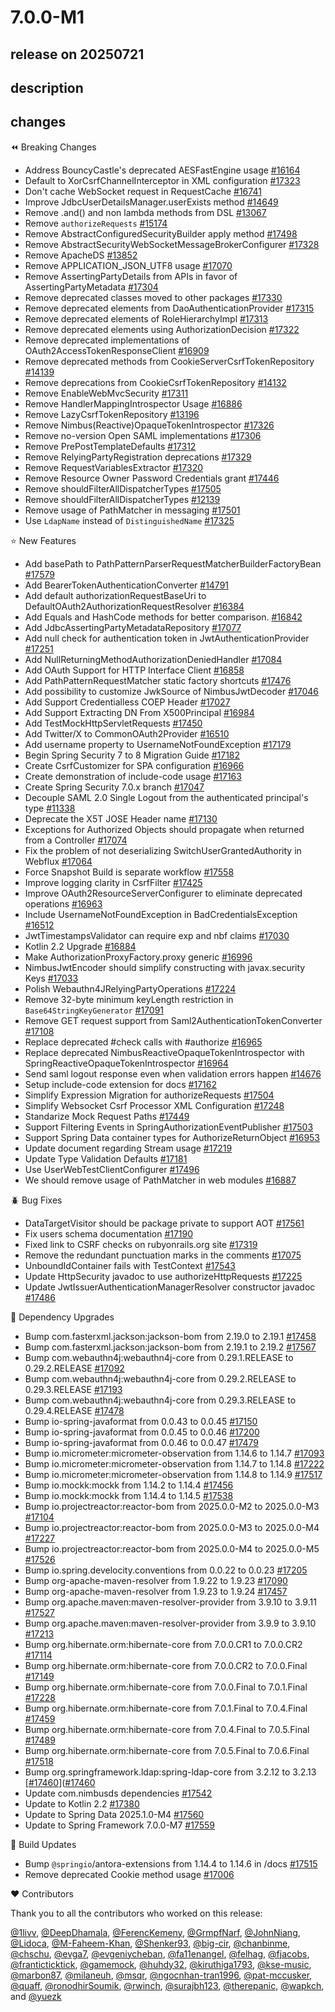 # 7.0.0-M1

## release on 20250721
## description
## changes
⏪ Breaking Changes

* Address BouncyCastle's deprecated AESFastEngine usage <a href="https://github.com/spring-projects/spring-security/pull/16164" data-hovercard-type="pull_request" data-hovercard-url="/spring-projects/spring-security/pull/16164/hovercard">#16164</a>
* Default to XorCsrfChannelInterceptor in XML configuration <a href="https://github.com/spring-projects/spring-security/pull/17323" data-hovercard-type="pull_request" data-hovercard-url="/spring-projects/spring-security/pull/17323/hovercard">#17323</a>
* Don't cache WebSocket request in RequestCache <a href="https://github.com/spring-projects/spring-security/pull/16741" data-hovercard-type="pull_request" data-hovercard-url="/spring-projects/spring-security/pull/16741/hovercard">#16741</a>
* Improve JdbcUserDetailsManager.userExists method <a href="https://github.com/spring-projects/spring-security/pull/14649" data-hovercard-type="pull_request" data-hovercard-url="/spring-projects/spring-security/pull/14649/hovercard">#14649</a>
* Remove .and() and non lambda methods from DSL <a href="https://github.com/spring-projects/spring-security/issues/13067" data-hovercard-type="issue" data-hovercard-url="/spring-projects/spring-security/issues/13067/hovercard">#13067</a>
* Remove <code>authorizeRequests</code> <a href="https://github.com/spring-projects/spring-security/issues/15174" data-hovercard-type="issue" data-hovercard-url="/spring-projects/spring-security/issues/15174/hovercard">#15174</a>
* Remove AbstractConfiguredSecurityBuilder apply method <a href="https://github.com/spring-projects/spring-security/pull/17498" data-hovercard-type="pull_request" data-hovercard-url="/spring-projects/spring-security/pull/17498/hovercard">#17498</a>
* Remove AbstractSecurityWebSocketMessageBrokerConfigurer <a href="https://github.com/spring-projects/spring-security/pull/17328" data-hovercard-type="pull_request" data-hovercard-url="/spring-projects/spring-security/pull/17328/hovercard">#17328</a>
* Remove ApacheDS <a href="https://github.com/spring-projects/spring-security/issues/13852" data-hovercard-type="issue" data-hovercard-url="/spring-projects/spring-security/issues/13852/hovercard">#13852</a>
* Remove APPLICATION_JSON_UTF8 usage <a href="https://github.com/spring-projects/spring-security/pull/17070" data-hovercard-type="pull_request" data-hovercard-url="/spring-projects/spring-security/pull/17070/hovercard">#17070</a>
* Remove AssertingPartyDetails from APIs in favor of AssertingPartyMetadata <a href="https://github.com/spring-projects/spring-security/issues/17304" data-hovercard-type="issue" data-hovercard-url="/spring-projects/spring-security/issues/17304/hovercard">#17304</a>
* Remove deprecated classes moved to other packages <a href="https://github.com/spring-projects/spring-security/pull/17330" data-hovercard-type="pull_request" data-hovercard-url="/spring-projects/spring-security/pull/17330/hovercard">#17330</a>
* Remove deprecated elements from DaoAuthenticationProvider <a href="https://github.com/spring-projects/spring-security/pull/17315" data-hovercard-type="pull_request" data-hovercard-url="/spring-projects/spring-security/pull/17315/hovercard">#17315</a>
* Remove deprecated elements of RoleHierarchyImpl <a href="https://github.com/spring-projects/spring-security/pull/17313" data-hovercard-type="pull_request" data-hovercard-url="/spring-projects/spring-security/pull/17313/hovercard">#17313</a>
* Remove deprecated elements using AuthorizationDecision <a href="https://github.com/spring-projects/spring-security/pull/17322" data-hovercard-type="pull_request" data-hovercard-url="/spring-projects/spring-security/pull/17322/hovercard">#17322</a>
* Remove deprecated implementations of OAuth2AccessTokenResponseClient <a href="https://github.com/spring-projects/spring-security/issues/16909" data-hovercard-type="issue" data-hovercard-url="/spring-projects/spring-security/issues/16909/hovercard">#16909</a>
* Remove deprecated methods from CookieServerCsrfTokenRepository <a href="https://github.com/spring-projects/spring-security/pull/14139" data-hovercard-type="pull_request" data-hovercard-url="/spring-projects/spring-security/pull/14139/hovercard">#14139</a>
* Remove deprecations from CookieCsrfTokenRepository <a href="https://github.com/spring-projects/spring-security/issues/14132" data-hovercard-type="issue" data-hovercard-url="/spring-projects/spring-security/issues/14132/hovercard">#14132</a>
* Remove EnableWebMvcSecurity <a href="https://github.com/spring-projects/spring-security/pull/17311" data-hovercard-type="pull_request" data-hovercard-url="/spring-projects/spring-security/pull/17311/hovercard">#17311</a>
* Remove HandlerMappingIntrospector Usage <a href="https://github.com/spring-projects/spring-security/issues/16886" data-hovercard-type="issue" data-hovercard-url="/spring-projects/spring-security/issues/16886/hovercard">#16886</a>
* Remove LazyCsrfTokenRepository <a href="https://github.com/spring-projects/spring-security/issues/13196" data-hovercard-type="issue" data-hovercard-url="/spring-projects/spring-security/issues/13196/hovercard">#13196</a>
* Remove Nimbus(Reactive)OpaqueTokenIntrospector <a href="https://github.com/spring-projects/spring-security/pull/17326" data-hovercard-type="pull_request" data-hovercard-url="/spring-projects/spring-security/pull/17326/hovercard">#17326</a>
* Remove no-version Open SAML implementations <a href="https://github.com/spring-projects/spring-security/issues/17306" data-hovercard-type="issue" data-hovercard-url="/spring-projects/spring-security/issues/17306/hovercard">#17306</a>
* Remove PrePostTemplateDefaults <a href="https://github.com/spring-projects/spring-security/pull/17312" data-hovercard-type="pull_request" data-hovercard-url="/spring-projects/spring-security/pull/17312/hovercard">#17312</a>
* Remove RelyingPartyRegistration deprecations <a href="https://github.com/spring-projects/spring-security/pull/17329" data-hovercard-type="pull_request" data-hovercard-url="/spring-projects/spring-security/pull/17329/hovercard">#17329</a>
* Remove RequestVariablesExtractor <a href="https://github.com/spring-projects/spring-security/pull/17320" data-hovercard-type="pull_request" data-hovercard-url="/spring-projects/spring-security/pull/17320/hovercard">#17320</a>
* Remove Resource Owner Password Credentials grant <a href="https://github.com/spring-projects/spring-security/issues/17446" data-hovercard-type="issue" data-hovercard-url="/spring-projects/spring-security/issues/17446/hovercard">#17446</a>
* Remove shouldFilterAllDispatcherTypes <a href="https://github.com/spring-projects/spring-security/pull/17505" data-hovercard-type="pull_request" data-hovercard-url="/spring-projects/spring-security/pull/17505/hovercard">#17505</a>
* Remove shouldFilterAllDispatcherTypes <a href="https://github.com/spring-projects/spring-security/issues/12139" data-hovercard-type="issue" data-hovercard-url="/spring-projects/spring-security/issues/12139/hovercard">#12139</a>
* Remove usage of PathMatcher in messaging <a href="https://github.com/spring-projects/spring-security/issues/17501" data-hovercard-type="issue" data-hovercard-url="/spring-projects/spring-security/issues/17501/hovercard">#17501</a>
* Use <code>LdapName</code> instead of <code>DistinguishedName</code> <a href="https://github.com/spring-projects/spring-security/pull/17325" data-hovercard-type="pull_request" data-hovercard-url="/spring-projects/spring-security/pull/17325/hovercard">#17325</a>

⭐ New Features

* Add basePath to PathPatternParserRequestMatcherBuilderFactoryBean <a href="https://github.com/spring-projects/spring-security/issues/17579" data-hovercard-type="issue" data-hovercard-url="/spring-projects/spring-security/issues/17579/hovercard">#17579</a>
* Add BearerTokenAuthenticationConverter <a href="https://github.com/spring-projects/spring-security/pull/14791" data-hovercard-type="pull_request" data-hovercard-url="/spring-projects/spring-security/pull/14791/hovercard">#14791</a>
* Add default authorizationRequestBaseUri to DefaultOAuth2AuthorizationRequestResolver <a href="https://github.com/spring-projects/spring-security/pull/16384" data-hovercard-type="pull_request" data-hovercard-url="/spring-projects/spring-security/pull/16384/hovercard">#16384</a>
* Add Equals and HashCode methods for better comparison. <a href="https://github.com/spring-projects/spring-security/pull/16842" data-hovercard-type="pull_request" data-hovercard-url="/spring-projects/spring-security/pull/16842/hovercard">#16842</a>
* Add JdbcAssertingPartyMetadataRepository <a href="https://github.com/spring-projects/spring-security/pull/17077" data-hovercard-type="pull_request" data-hovercard-url="/spring-projects/spring-security/pull/17077/hovercard">#17077</a>
* Add null check for authentication token in JwtAuthenticationProvider <a href="https://github.com/spring-projects/spring-security/pull/17251" data-hovercard-type="pull_request" data-hovercard-url="/spring-projects/spring-security/pull/17251/hovercard">#17251</a>
* Add NullReturningMethodAuthorizationDeniedHandler <a href="https://github.com/spring-projects/spring-security/pull/17084" data-hovercard-type="pull_request" data-hovercard-url="/spring-projects/spring-security/pull/17084/hovercard">#17084</a>
* Add OAuth Support for HTTP Interface Client <a href="https://github.com/spring-projects/spring-security/issues/16858" data-hovercard-type="issue" data-hovercard-url="/spring-projects/spring-security/issues/16858/hovercard">#16858</a>
* Add PathPatternRequestMatcher static factory shortcuts <a href="https://github.com/spring-projects/spring-security/issues/17476" data-hovercard-type="issue" data-hovercard-url="/spring-projects/spring-security/issues/17476/hovercard">#17476</a>
* Add possibility to customize JwkSource of NimbusJwtDecoder <a href="https://github.com/spring-projects/spring-security/pull/17046" data-hovercard-type="pull_request" data-hovercard-url="/spring-projects/spring-security/pull/17046/hovercard">#17046</a>
* Add Support Credentialless COEP Header <a href="https://github.com/spring-projects/spring-security/pull/17027" data-hovercard-type="pull_request" data-hovercard-url="/spring-projects/spring-security/pull/17027/hovercard">#17027</a>
* Add Support Extracting DN From X500Principal <a href="https://github.com/spring-projects/spring-security/pull/16984" data-hovercard-type="pull_request" data-hovercard-url="/spring-projects/spring-security/pull/16984/hovercard">#16984</a>
* Add TestMockHttpServletRequests <a href="https://github.com/spring-projects/spring-security/issues/17450" data-hovercard-type="issue" data-hovercard-url="/spring-projects/spring-security/issues/17450/hovercard">#17450</a>
* Add Twitter/X to CommonOAuth2Provider <a href="https://github.com/spring-projects/spring-security/pull/16510" data-hovercard-type="pull_request" data-hovercard-url="/spring-projects/spring-security/pull/16510/hovercard">#16510</a>
* Add username property to UsernameNotFoundException <a href="https://github.com/spring-projects/spring-security/issues/17179" data-hovercard-type="issue" data-hovercard-url="/spring-projects/spring-security/issues/17179/hovercard">#17179</a>
* Begin Spring Security 7 to 8 Migration Guide <a href="https://github.com/spring-projects/spring-security/issues/17182" data-hovercard-type="issue" data-hovercard-url="/spring-projects/spring-security/issues/17182/hovercard">#17182</a>
* Create CsrfCustomizer for SPA configuration <a href="https://github.com/spring-projects/spring-security/pull/16966" data-hovercard-type="pull_request" data-hovercard-url="/spring-projects/spring-security/pull/16966/hovercard">#16966</a>
* Create demonstration of include-code usage <a href="https://github.com/spring-projects/spring-security/issues/17163" data-hovercard-type="issue" data-hovercard-url="/spring-projects/spring-security/issues/17163/hovercard">#17163</a>
* Create Spring Security 7.0.x branch <a href="https://github.com/spring-projects/spring-security/issues/17047" data-hovercard-type="issue" data-hovercard-url="/spring-projects/spring-security/issues/17047/hovercard">#17047</a>
* Decouple SAML 2.0 Single Logout from the authenticated principal's type <a href="https://github.com/spring-projects/spring-security/pull/11338" data-hovercard-type="pull_request" data-hovercard-url="/spring-projects/spring-security/pull/11338/hovercard">#11338</a>
* Deprecate the X5T JOSE Header name <a href="https://github.com/spring-projects/spring-security/pull/17130" data-hovercard-type="pull_request" data-hovercard-url="/spring-projects/spring-security/pull/17130/hovercard">#17130</a>
* Exceptions for Authorized Objects should propagate when returned from a Controller <a href="https://github.com/spring-projects/spring-security/pull/17074" data-hovercard-type="pull_request" data-hovercard-url="/spring-projects/spring-security/pull/17074/hovercard">#17074</a>
* Fix the problem of not deserializing SwitchUserGrantedAuthority in Webflux <a href="https://github.com/spring-projects/spring-security/pull/17064" data-hovercard-type="pull_request" data-hovercard-url="/spring-projects/spring-security/pull/17064/hovercard">#17064</a>
* Force Snapshot Build is separate workflow <a href="https://github.com/spring-projects/spring-security/issues/17558" data-hovercard-type="issue" data-hovercard-url="/spring-projects/spring-security/issues/17558/hovercard">#17558</a>
* Improve logging clarity in CsrfFilter <a href="https://github.com/spring-projects/spring-security/pull/17425" data-hovercard-type="pull_request" data-hovercard-url="/spring-projects/spring-security/pull/17425/hovercard">#17425</a>
* Improve OAuth2ResourceServerConfigurer to eliminate deprecated operations <a href="https://github.com/spring-projects/spring-security/pull/16963" data-hovercard-type="pull_request" data-hovercard-url="/spring-projects/spring-security/pull/16963/hovercard">#16963</a>
* Include UsernameNotFoundException in BadCredentialsException <a href="https://github.com/spring-projects/spring-security/pull/16512" data-hovercard-type="pull_request" data-hovercard-url="/spring-projects/spring-security/pull/16512/hovercard">#16512</a>
* JwtTimestampsValidator can require exp and nbf claims <a href="https://github.com/spring-projects/spring-security/pull/17030" data-hovercard-type="pull_request" data-hovercard-url="/spring-projects/spring-security/pull/17030/hovercard">#17030</a>
* Kotlin 2.2 Upgrade <a href="https://github.com/spring-projects/spring-security/issues/16884" data-hovercard-type="issue" data-hovercard-url="/spring-projects/spring-security/issues/16884/hovercard">#16884</a>
* Make AuthorizationProxyFactory.proxy generic <a href="https://github.com/spring-projects/spring-security/pull/16996" data-hovercard-type="pull_request" data-hovercard-url="/spring-projects/spring-security/pull/16996/hovercard">#16996</a>
* NimbusJwtEncoder should simplify constructing with javax.security Keys <a href="https://github.com/spring-projects/spring-security/pull/17033" data-hovercard-type="pull_request" data-hovercard-url="/spring-projects/spring-security/pull/17033/hovercard">#17033</a>
* Polish Webauthn4JRelyingPartyOperations <a href="https://github.com/spring-projects/spring-security/pull/17224" data-hovercard-type="pull_request" data-hovercard-url="/spring-projects/spring-security/pull/17224/hovercard">#17224</a>
* Remove 32-byte minimum keyLength restriction in <code>Base64StringKeyGenerator</code> <a href="https://github.com/spring-projects/spring-security/pull/17091" data-hovercard-type="pull_request" data-hovercard-url="/spring-projects/spring-security/pull/17091/hovercard">#17091</a>
* Remove GET request support from Saml2AuthenticationTokenConverter <a href="https://github.com/spring-projects/spring-security/pull/17108" data-hovercard-type="pull_request" data-hovercard-url="/spring-projects/spring-security/pull/17108/hovercard">#17108</a>
* Replace deprecated #check calls with #authorize <a href="https://github.com/spring-projects/spring-security/pull/16965" data-hovercard-type="pull_request" data-hovercard-url="/spring-projects/spring-security/pull/16965/hovercard">#16965</a>
* Replace deprecated NimbusReactiveOpaqueTokenIntrospector with SpringReactiveOpaqueTokenIntrospector <a href="https://github.com/spring-projects/spring-security/pull/16964" data-hovercard-type="pull_request" data-hovercard-url="/spring-projects/spring-security/pull/16964/hovercard">#16964</a>
* Send saml logout response even when validation errors happen <a href="https://github.com/spring-projects/spring-security/pull/14676" data-hovercard-type="pull_request" data-hovercard-url="/spring-projects/spring-security/pull/14676/hovercard">#14676</a>
* Setup include-code extension for docs <a href="https://github.com/spring-projects/spring-security/issues/17162" data-hovercard-type="issue" data-hovercard-url="/spring-projects/spring-security/issues/17162/hovercard">#17162</a>
* Simplify Expression Migration for authorizeRequests <a href="https://github.com/spring-projects/spring-security/issues/17504" data-hovercard-type="issue" data-hovercard-url="/spring-projects/spring-security/issues/17504/hovercard">#17504</a>
* Simplify Websocket Csrf Processor XML Configuration <a href="https://github.com/spring-projects/spring-security/pull/17248" data-hovercard-type="pull_request" data-hovercard-url="/spring-projects/spring-security/pull/17248/hovercard">#17248</a>
* Standarize Mock Request Paths <a href="https://github.com/spring-projects/spring-security/issues/17449" data-hovercard-type="issue" data-hovercard-url="/spring-projects/spring-security/issues/17449/hovercard">#17449</a>
* Support Filtering Events in SpringAuthorizationEventPublisher <a href="https://github.com/spring-projects/spring-security/issues/17503" data-hovercard-type="issue" data-hovercard-url="/spring-projects/spring-security/issues/17503/hovercard">#17503</a>
* Support Spring Data container types for AuthorizeReturnObject <a href="https://github.com/spring-projects/spring-security/pull/16953" data-hovercard-type="pull_request" data-hovercard-url="/spring-projects/spring-security/pull/16953/hovercard">#16953</a>
* Update document regarding Stream usage <a href="https://github.com/spring-projects/spring-security/pull/17219" data-hovercard-type="pull_request" data-hovercard-url="/spring-projects/spring-security/pull/17219/hovercard">#17219</a>
* Update Type Validation Defaults <a href="https://github.com/spring-projects/spring-security/issues/17181" data-hovercard-type="issue" data-hovercard-url="/spring-projects/spring-security/issues/17181/hovercard">#17181</a>
* Use UserWebTestClientConfigurer <a href="https://github.com/spring-projects/spring-security/issues/17496" data-hovercard-type="issue" data-hovercard-url="/spring-projects/spring-security/issues/17496/hovercard">#17496</a>
* We should remove usage of PathMatcher in web modules <a href="https://github.com/spring-projects/spring-security/issues/16887" data-hovercard-type="issue" data-hovercard-url="/spring-projects/spring-security/issues/16887/hovercard">#16887</a>

🪲 Bug Fixes

* DataTargetVisitor should be package private to support AOT <a href="https://github.com/spring-projects/spring-security/issues/17561" data-hovercard-type="issue" data-hovercard-url="/spring-projects/spring-security/issues/17561/hovercard">#17561</a>
* Fix users schema documentation <a href="https://github.com/spring-projects/spring-security/pull/17190" data-hovercard-type="pull_request" data-hovercard-url="/spring-projects/spring-security/pull/17190/hovercard">#17190</a>
* Fixed link to CSRF checks on rubyonrails.org site <a href="https://github.com/spring-projects/spring-security/pull/17319" data-hovercard-type="pull_request" data-hovercard-url="/spring-projects/spring-security/pull/17319/hovercard">#17319</a>
* Remove the redundant punctuation marks in the comments <a href="https://github.com/spring-projects/spring-security/pull/17075" data-hovercard-type="pull_request" data-hovercard-url="/spring-projects/spring-security/pull/17075/hovercard">#17075</a>
* UnboundIdContainer fails with TestContext <a href="https://github.com/spring-projects/spring-security/issues/17543" data-hovercard-type="issue" data-hovercard-url="/spring-projects/spring-security/issues/17543/hovercard">#17543</a>
* Update HttpSecurity javadoc to use authorizeHttpRequests <a href="https://github.com/spring-projects/spring-security/pull/17225" data-hovercard-type="pull_request" data-hovercard-url="/spring-projects/spring-security/pull/17225/hovercard">#17225</a>
* Update JwtIssuerAuthenticationManagerResolver constructor javadoc <a href="https://github.com/spring-projects/spring-security/pull/17486" data-hovercard-type="pull_request" data-hovercard-url="/spring-projects/spring-security/pull/17486/hovercard">#17486</a>

🔨 Dependency Upgrades

* Bump com.fasterxml.jackson:jackson-bom from 2.19.0 to 2.19.1 <a href="https://github.com/spring-projects/spring-security/pull/17458" data-hovercard-type="pull_request" data-hovercard-url="/spring-projects/spring-security/pull/17458/hovercard">#17458</a>
* Bump com.fasterxml.jackson:jackson-bom from 2.19.1 to 2.19.2 <a href="https://github.com/spring-projects/spring-security/pull/17567" data-hovercard-type="pull_request" data-hovercard-url="/spring-projects/spring-security/pull/17567/hovercard">#17567</a>
* Bump com.webauthn4j:webauthn4j-core from 0.29.1.RELEASE to 0.29.2.RELEASE <a href="https://github.com/spring-projects/spring-security/pull/17092" data-hovercard-type="pull_request" data-hovercard-url="/spring-projects/spring-security/pull/17092/hovercard">#17092</a>
* Bump com.webauthn4j:webauthn4j-core from 0.29.2.RELEASE to 0.29.3.RELEASE <a href="https://github.com/spring-projects/spring-security/pull/17193" data-hovercard-type="pull_request" data-hovercard-url="/spring-projects/spring-security/pull/17193/hovercard">#17193</a>
* Bump com.webauthn4j:webauthn4j-core from 0.29.3.RELEASE to 0.29.4.RELEASE <a href="https://github.com/spring-projects/spring-security/pull/17478" data-hovercard-type="pull_request" data-hovercard-url="/spring-projects/spring-security/pull/17478/hovercard">#17478</a>
* Bump io-spring-javaformat from 0.0.43 to 0.0.45 <a href="https://github.com/spring-projects/spring-security/pull/17150" data-hovercard-type="pull_request" data-hovercard-url="/spring-projects/spring-security/pull/17150/hovercard">#17150</a>
* Bump io-spring-javaformat from 0.0.45 to 0.0.46 <a href="https://github.com/spring-projects/spring-security/pull/17200" data-hovercard-type="pull_request" data-hovercard-url="/spring-projects/spring-security/pull/17200/hovercard">#17200</a>
* Bump io-spring-javaformat from 0.0.46 to 0.0.47 <a href="https://github.com/spring-projects/spring-security/pull/17479" data-hovercard-type="pull_request" data-hovercard-url="/spring-projects/spring-security/pull/17479/hovercard">#17479</a>
* Bump io.micrometer:micrometer-observation from 1.14.6 to 1.14.7 <a href="https://github.com/spring-projects/spring-security/pull/17093" data-hovercard-type="pull_request" data-hovercard-url="/spring-projects/spring-security/pull/17093/hovercard">#17093</a>
* Bump io.micrometer:micrometer-observation from 1.14.7 to 1.14.8 <a href="https://github.com/spring-projects/spring-security/pull/17222" data-hovercard-type="pull_request" data-hovercard-url="/spring-projects/spring-security/pull/17222/hovercard">#17222</a>
* Bump io.micrometer:micrometer-observation from 1.14.8 to 1.14.9 <a href="https://github.com/spring-projects/spring-security/pull/17517" data-hovercard-type="pull_request" data-hovercard-url="/spring-projects/spring-security/pull/17517/hovercard">#17517</a>
* Bump io.mockk:mockk from 1.14.2 to 1.14.4 <a href="https://github.com/spring-projects/spring-security/pull/17456" data-hovercard-type="pull_request" data-hovercard-url="/spring-projects/spring-security/pull/17456/hovercard">#17456</a>
* Bump io.mockk:mockk from 1.14.4 to 1.14.5 <a href="https://github.com/spring-projects/spring-security/pull/17538" data-hovercard-type="pull_request" data-hovercard-url="/spring-projects/spring-security/pull/17538/hovercard">#17538</a>
* Bump io.projectreactor:reactor-bom from 2025.0.0-M2 to 2025.0.0-M3 <a href="https://github.com/spring-projects/spring-security/pull/17104" data-hovercard-type="pull_request" data-hovercard-url="/spring-projects/spring-security/pull/17104/hovercard">#17104</a>
* Bump io.projectreactor:reactor-bom from 2025.0.0-M3 to 2025.0.0-M4 <a href="https://github.com/spring-projects/spring-security/pull/17227" data-hovercard-type="pull_request" data-hovercard-url="/spring-projects/spring-security/pull/17227/hovercard">#17227</a>
* Bump io.projectreactor:reactor-bom from 2025.0.0-M4 to 2025.0.0-M5 <a href="https://github.com/spring-projects/spring-security/pull/17526" data-hovercard-type="pull_request" data-hovercard-url="/spring-projects/spring-security/pull/17526/hovercard">#17526</a>
* Bump io.spring.develocity.conventions from 0.0.22 to 0.0.23 <a href="https://github.com/spring-projects/spring-security/pull/17205" data-hovercard-type="pull_request" data-hovercard-url="/spring-projects/spring-security/pull/17205/hovercard">#17205</a>
* Bump org-apache-maven-resolver from 1.9.22 to 1.9.23 <a href="https://github.com/spring-projects/spring-security/pull/17090" data-hovercard-type="pull_request" data-hovercard-url="/spring-projects/spring-security/pull/17090/hovercard">#17090</a>
* Bump org-apache-maven-resolver from 1.9.23 to 1.9.24 <a href="https://github.com/spring-projects/spring-security/pull/17457" data-hovercard-type="pull_request" data-hovercard-url="/spring-projects/spring-security/pull/17457/hovercard">#17457</a>
* Bump org.apache.maven:maven-resolver-provider from 3.9.10 to 3.9.11 <a href="https://github.com/spring-projects/spring-security/pull/17527" data-hovercard-type="pull_request" data-hovercard-url="/spring-projects/spring-security/pull/17527/hovercard">#17527</a>
* Bump org.apache.maven:maven-resolver-provider from 3.9.9 to 3.9.10 <a href="https://github.com/spring-projects/spring-security/pull/17213" data-hovercard-type="pull_request" data-hovercard-url="/spring-projects/spring-security/pull/17213/hovercard">#17213</a>
* Bump org.hibernate.orm:hibernate-core from 7.0.0.CR1 to 7.0.0.CR2 <a href="https://github.com/spring-projects/spring-security/pull/17114" data-hovercard-type="pull_request" data-hovercard-url="/spring-projects/spring-security/pull/17114/hovercard">#17114</a>
* Bump org.hibernate.orm:hibernate-core from 7.0.0.CR2 to 7.0.0.Final <a href="https://github.com/spring-projects/spring-security/pull/17149" data-hovercard-type="pull_request" data-hovercard-url="/spring-projects/spring-security/pull/17149/hovercard">#17149</a>
* Bump org.hibernate.orm:hibernate-core from 7.0.0.Final to 7.0.1.Final <a href="https://github.com/spring-projects/spring-security/pull/17228" data-hovercard-type="pull_request" data-hovercard-url="/spring-projects/spring-security/pull/17228/hovercard">#17228</a>
* Bump org.hibernate.orm:hibernate-core from 7.0.1.Final to 7.0.4.Final <a href="https://github.com/spring-projects/spring-security/pull/17459" data-hovercard-type="pull_request" data-hovercard-url="/spring-projects/spring-security/pull/17459/hovercard">#17459</a>
* Bump org.hibernate.orm:hibernate-core from 7.0.4.Final to 7.0.5.Final <a href="https://github.com/spring-projects/spring-security/pull/17489" data-hovercard-type="pull_request" data-hovercard-url="/spring-projects/spring-security/pull/17489/hovercard">#17489</a>
* Bump org.hibernate.orm:hibernate-core from 7.0.5.Final to 7.0.6.Final <a href="https://github.com/spring-projects/spring-security/pull/17518" data-hovercard-type="pull_request" data-hovercard-url="/spring-projects/spring-security/pull/17518/hovercard">#17518</a>
* Bump org.springframework.ldap:spring-ldap-core from 3.2.12 to 3.2.13 [<a class="issue-link js-issue-link" data-error-text="Failed to load title" data-id="3197848137" data-permission-text="Title is private" data-url="https://github.com/spring-projects/spring-security/issues/17460" data-hovercard-type="pull_request" data-hovercard-url="/spring-projects/spring-security/pull/17460/hovercard" href="https://github.com/spring-projects/spring-security/pull/17460">#17460</a>](<a class="issue-link js-issue-link" data-error-text="Failed to load title" data-id="3197848137" data-permission-text="Title is private" data-url="https://github.com/spring-projects/spring-security/issues/17460" data-hovercard-type="pull_request" data-hovercard-url="/spring-projects/spring-security/pull/17460/hovercard" href="https://github.com/spring-projects/spring-security/pull/17460">#17460</a>
* Update com.nimbusds dependencies <a href="https://github.com/spring-projects/spring-security/issues/17542" data-hovercard-type="issue" data-hovercard-url="/spring-projects/spring-security/issues/17542/hovercard">#17542</a>
* Update to Kotlin 2.2 <a href="https://github.com/spring-projects/spring-security/pull/17380" data-hovercard-type="pull_request" data-hovercard-url="/spring-projects/spring-security/pull/17380/hovercard">#17380</a>
* Update to Spring Data 2025.1.0-M4 <a href="https://github.com/spring-projects/spring-security/issues/17560" data-hovercard-type="issue" data-hovercard-url="/spring-projects/spring-security/issues/17560/hovercard">#17560</a>
* Update to Spring Framework 7.0.0-M7 <a href="https://github.com/spring-projects/spring-security/issues/17559" data-hovercard-type="issue" data-hovercard-url="/spring-projects/spring-security/issues/17559/hovercard">#17559</a>

🔩 Build Updates

* Bump <code>@springio</code>/antora-extensions from 1.14.4 to 1.14.6 in /docs <a href="https://github.com/spring-projects/spring-security/pull/17515" data-hovercard-type="pull_request" data-hovercard-url="/spring-projects/spring-security/pull/17515/hovercard">#17515</a>
* Remove deprecated Cookie method usage <a href="https://github.com/spring-projects/spring-security/pull/17006" data-hovercard-type="pull_request" data-hovercard-url="/spring-projects/spring-security/pull/17006/hovercard">#17006</a>

❤️ Contributors

Thank you to all the contributors who worked on this release:

<a class="user-mention notranslate" data-hovercard-type="user" data-hovercard-url="/users/1livv/hovercard" data-octo-click="hovercard-link-click" data-octo-dimensions="link_type:self" href="https://github.com/1livv">@1livv</a>, <a class="user-mention notranslate" data-hovercard-type="user" data-hovercard-url="/users/DeepDhamala/hovercard" data-octo-click="hovercard-link-click" data-octo-dimensions="link_type:self" href="https://github.com/DeepDhamala">@DeepDhamala</a>, <a class="user-mention notranslate" data-hovercard-type="user" data-hovercard-url="/users/FerencKemeny/hovercard" data-octo-click="hovercard-link-click" data-octo-dimensions="link_type:self" href="https://github.com/FerencKemeny">@FerencKemeny</a>, <a class="user-mention notranslate" data-hovercard-type="user" data-hovercard-url="/users/GrmpfNarf/hovercard" data-octo-click="hovercard-link-click" data-octo-dimensions="link_type:self" href="https://github.com/GrmpfNarf">@GrmpfNarf</a>, <a class="user-mention notranslate" data-hovercard-type="user" data-hovercard-url="/users/JohnNiang/hovercard" data-octo-click="hovercard-link-click" data-octo-dimensions="link_type:self" href="https://github.com/JohnNiang">@JohnNiang</a>, <a class="user-mention notranslate" data-hovercard-type="user" data-hovercard-url="/users/Lidoca/hovercard" data-octo-click="hovercard-link-click" data-octo-dimensions="link_type:self" href="https://github.com/Lidoca">@Lidoca</a>, <a class="user-mention notranslate" data-hovercard-type="user" data-hovercard-url="/users/M-Faheem-Khan/hovercard" data-octo-click="hovercard-link-click" data-octo-dimensions="link_type:self" href="https://github.com/M-Faheem-Khan">@M-Faheem-Khan</a>, <a class="user-mention notranslate" data-hovercard-type="user" data-hovercard-url="/users/Shenker93/hovercard" data-octo-click="hovercard-link-click" data-octo-dimensions="link_type:self" href="https://github.com/Shenker93">@Shenker93</a>, <a class="user-mention notranslate" data-hovercard-type="user" data-hovercard-url="/users/big-cir/hovercard" data-octo-click="hovercard-link-click" data-octo-dimensions="link_type:self" href="https://github.com/big-cir">@big-cir</a>, <a class="user-mention notranslate" data-hovercard-type="user" data-hovercard-url="/users/chanbinme/hovercard" data-octo-click="hovercard-link-click" data-octo-dimensions="link_type:self" href="https://github.com/chanbinme">@chanbinme</a>, <a class="user-mention notranslate" data-hovercard-type="user" data-hovercard-url="/users/chschu/hovercard" data-octo-click="hovercard-link-click" data-octo-dimensions="link_type:self" href="https://github.com/chschu">@chschu</a>, <a class="user-mention notranslate" data-hovercard-type="user" data-hovercard-url="/users/evga7/hovercard" data-octo-click="hovercard-link-click" data-octo-dimensions="link_type:self" href="https://github.com/evga7">@evga7</a>, <a class="user-mention notranslate" data-hovercard-type="user" data-hovercard-url="/users/evgeniycheban/hovercard" data-octo-click="hovercard-link-click" data-octo-dimensions="link_type:self" href="https://github.com/evgeniycheban">@evgeniycheban</a>, <a class="user-mention notranslate" data-hovercard-type="user" data-hovercard-url="/users/fa11enangel/hovercard" data-octo-click="hovercard-link-click" data-octo-dimensions="link_type:self" href="https://github.com/fa11enangel">@fa11enangel</a>, <a class="user-mention notranslate" data-hovercard-type="user" data-hovercard-url="/users/felhag/hovercard" data-octo-click="hovercard-link-click" data-octo-dimensions="link_type:self" href="https://github.com/felhag">@felhag</a>, <a class="user-mention notranslate" data-hovercard-type="user" data-hovercard-url="/users/fjacobs/hovercard" data-octo-click="hovercard-link-click" data-octo-dimensions="link_type:self" href="https://github.com/fjacobs">@fjacobs</a>, <a class="user-mention notranslate" data-hovercard-type="user" data-hovercard-url="/users/franticticktick/hovercard" data-octo-click="hovercard-link-click" data-octo-dimensions="link_type:self" href="https://github.com/franticticktick">@franticticktick</a>, <a class="user-mention notranslate" data-hovercard-type="user" data-hovercard-url="/users/gamemock/hovercard" data-octo-click="hovercard-link-click" data-octo-dimensions="link_type:self" href="https://github.com/gamemock">@gamemock</a>, <a class="user-mention notranslate" data-hovercard-type="user" data-hovercard-url="/users/huhdy32/hovercard" data-octo-click="hovercard-link-click" data-octo-dimensions="link_type:self" href="https://github.com/huhdy32">@huhdy32</a>, <a class="user-mention notranslate" data-hovercard-type="user" data-hovercard-url="/users/kiruthiga1793/hovercard" data-octo-click="hovercard-link-click" data-octo-dimensions="link_type:self" href="https://github.com/kiruthiga1793">@kiruthiga1793</a>, <a class="user-mention notranslate" data-hovercard-type="user" data-hovercard-url="/users/kse-music/hovercard" data-octo-click="hovercard-link-click" data-octo-dimensions="link_type:self" href="https://github.com/kse-music">@kse-music</a>, <a class="user-mention notranslate" data-hovercard-type="user" data-hovercard-url="/users/marbon87/hovercard" data-octo-click="hovercard-link-click" data-octo-dimensions="link_type:self" href="https://github.com/marbon87">@marbon87</a>, <a class="user-mention notranslate" data-hovercard-type="user" data-hovercard-url="/users/milaneuh/hovercard" data-octo-click="hovercard-link-click" data-octo-dimensions="link_type:self" href="https://github.com/milaneuh">@milaneuh</a>, <a class="user-mention notranslate" data-hovercard-type="user" data-hovercard-url="/users/msqr/hovercard" data-octo-click="hovercard-link-click" data-octo-dimensions="link_type:self" href="https://github.com/msqr">@msqr</a>, <a class="user-mention notranslate" data-hovercard-type="user" data-hovercard-url="/users/ngocnhan-tran1996/hovercard" data-octo-click="hovercard-link-click" data-octo-dimensions="link_type:self" href="https://github.com/ngocnhan-tran1996">@ngocnhan-tran1996</a>, <a class="user-mention notranslate" data-hovercard-type="user" data-hovercard-url="/users/pat-mccusker/hovercard" data-octo-click="hovercard-link-click" data-octo-dimensions="link_type:self" href="https://github.com/pat-mccusker">@pat-mccusker</a>, <a class="user-mention notranslate" data-hovercard-type="user" data-hovercard-url="/users/quaff/hovercard" data-octo-click="hovercard-link-click" data-octo-dimensions="link_type:self" href="https://github.com/quaff">@quaff</a>, <a class="user-mention notranslate" data-hovercard-type="user" data-hovercard-url="/users/ronodhirSoumik/hovercard" data-octo-click="hovercard-link-click" data-octo-dimensions="link_type:self" href="https://github.com/ronodhirSoumik">@ronodhirSoumik</a>, <a class="user-mention notranslate" data-hovercard-type="user" data-hovercard-url="/users/rwinch/hovercard" data-octo-click="hovercard-link-click" data-octo-dimensions="link_type:self" href="https://github.com/rwinch">@rwinch</a>, <a class="user-mention notranslate" data-hovercard-type="user" data-hovercard-url="/users/surajbh123/hovercard" data-octo-click="hovercard-link-click" data-octo-dimensions="link_type:self" href="https://github.com/surajbh123">@surajbh123</a>, <a class="user-mention notranslate" data-hovercard-type="user" data-hovercard-url="/users/therepanic/hovercard" data-octo-click="hovercard-link-click" data-octo-dimensions="link_type:self" href="https://github.com/therepanic">@therepanic</a>, <a class="user-mention notranslate" data-hovercard-type="user" data-hovercard-url="/users/wapkch/hovercard" data-octo-click="hovercard-link-click" data-octo-dimensions="link_type:self" href="https://github.com/wapkch">@wapkch</a>, and <a class="user-mention notranslate" data-hovercard-type="user" data-hovercard-url="/users/yuezk/hovercard" data-octo-click="hovercard-link-click" data-octo-dimensions="link_type:self" href="https://github.com/yuezk">@yuezk</a>

